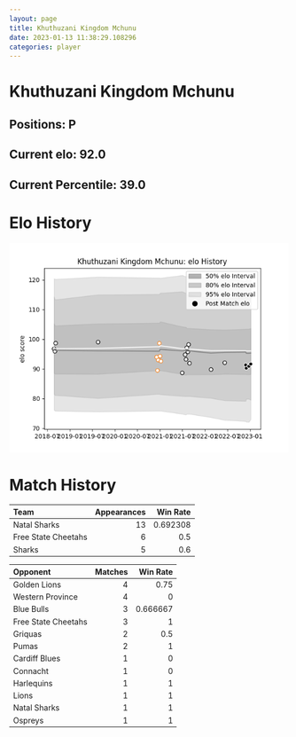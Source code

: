 ```yaml
---  
layout: page  
title: Khuthuzani Kingdom Mchunu  
date: 2023-01-13 11:38:29.108296  
categories: player  
---
```

# Khuthuzani Kingdom Mchunu

## Positions: P

## Current elo: 92.0

## Current Percentile: 39.0

# Elo History


![elo history](history_KhuthuzaniKingdomMchunu.png)
# Match History


| Team                |   Appearances |   Win Rate |
|:--------------------|--------------:|-----------:|
| Natal Sharks        |            13 |   0.692308 |
| Free State Cheetahs |             6 |   0.5      |
| Sharks              |             5 |   0.6      |

| Opponent            |   Matches |   Win Rate |
|:--------------------|----------:|-----------:|
| Golden Lions        |         4 |   0.75     |
| Western Province    |         4 |   0        |
| Blue Bulls          |         3 |   0.666667 |
| Free State Cheetahs |         3 |   1        |
| Griquas             |         2 |   0.5      |
| Pumas               |         2 |   1        |
| Cardiff Blues       |         1 |   0        |
| Connacht            |         1 |   0        |
| Harlequins          |         1 |   1        |
| Lions               |         1 |   1        |
| Natal Sharks        |         1 |   1        |
| Ospreys             |         1 |   1        |
